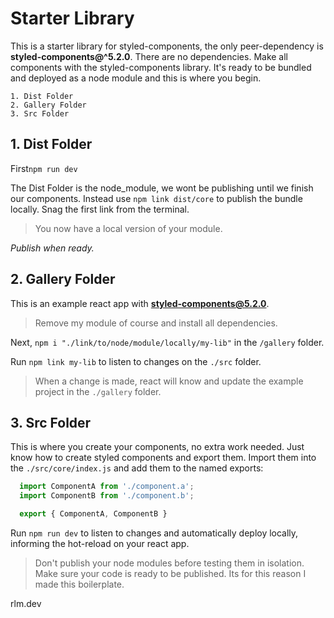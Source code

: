 # Starter Library

This is a starter library for styled-components, the only peer-dependency is **styled-components@^5.2.0**. There are no dependencies. Make all components with the styled-components library. It's ready to be bundled and deployed as a node module and this is where you begin.

    1. Dist Folder
    2. Gallery Folder
    3. Src Folder

## 1. Dist Folder

First`npm run dev`

The Dist Folder is the node_module, we wont be publishing until we finish our components. Instead use `npm link dist/core` to publish the bundle locally. Snag the first link from the terminal.

> You now have a local version of your module.

_Publish when ready._

## 2. Gallery Folder

This is an example react app with **styled-components@5.2.0**.

> Remove my module of course and install all dependencies.

Next, `npm i "./link/to/node/module/locally/my-lib"` in the `/gallery` folder.

Run `npm link my-lib` to listen to changes on the `./src` folder.

> When a change is made, react will know and update the example project in the `./gallery` folder.

## 3. Src Folder

This is where you create your components, no extra work needed. Just know how to create styled components and export them. Import them into the `./src/core/index.js` and add them to the named exports:

```JavaScript
  import ComponentA from './component.a';
  import ComponentB from './component.b';

  export { ComponentA, ComponentB }
```

Run `npm run dev` to listen to changes and automatically deploy locally, informing the hot-reload on your react app.

> Don't publish your node modules before testing them in isolation. Make sure your code is ready to be published. Its for this reason I made this boilerplate.

rlm.dev
